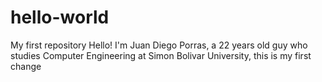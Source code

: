 # hello-world
My first repository
Hello! I'm Juan Diego Porras, a 22 years old guy who studies Computer Engineering at Simon Bolivar University, this is my first change
